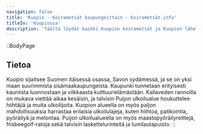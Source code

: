 ```yaml
---
navigation: false
title: 'Kuopio - Koirametsät kaupungeittain - Koirametsät.info'
titleIn: 'Kuopiossa'
description: 'Täältä löydät kaikki Kuopion koirametsät ja Kuopion lähellä sjaitsevat koirametsät.'
---
```


::BodyPage
## Tietoa
Kuopio sijaitsee Suomen itäisessä osassa, Savon sydämessä, ja se on yksi maan suurimmista sisämaakaupungeista. Kaupunki tunnetaan erityisesti kauniista luonnostaan ja vilkkaasta kulttuurielämästään. 
Kallaveden rannoilla on mukava viettää aikaa kesäisin, ja talvisin Puijon ulkoilualue houkuttelee hiihtäjiä ja muita ulkoilijoita.
Kuopion alueella on myös paljon mahdollisuuksia harrastaa erilaisia ulkoilulajeja, kuten hiihtoa, patikointia, pyöräilyä ja melontaa. Puijon ulkoilualueella on myös maastopyöräilyreittejä, frisbeegolf-ratoja sekä talvisin laskettelurinteitä ja lumilautapuisto.
::